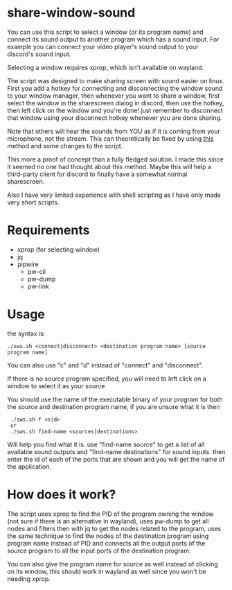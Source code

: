 # share-window-sound
You can use this script to select a window (or its program name) and connect its sound output to another program which has a sound input.
For example you can connect your video player's sound output to your discord's sound input.

Selecting a window requires xprop, which isn't available on wayland.

The script was designed to make sharing screen with sound easier on linux. First you add a hotkey for connecting and disconnecting the window sound to your window manager, then whenever you want to share a window, first select the window in the sharescreen dialog in discord, then use the hotkey, then left click on the window and you're done! just remember to disconnect that window using your disconnect hotkey whenever you are done sharing.

Note that others will hear the sounds from YOU as if it is coming from your microphone, not the stream. This can theoretically be fixed by using [this](https://github.com/edisionnano/Screenshare-with-audio-on-Discord-with-Linux) method and some changes to the script.

This more a proof of concept than a fully fledged solution. I made this since it seemed no one had thought about this method. Maybe this will help a third-party client for discord to finally have a somewhat normal sharescreen.

Also I have very limited experience with shell scripting as I have only made very short scripts.

# Requirements
- xprop (for selecting window)
- jq
- pipwire
  - pw-cli
  - pw-dump
  - pw-link

# Usage
the syntax is:
```
./sws.sh <connect|disconnect> <destination program name> [source program name]
```

You can also use "c" and "d" instead of "connect" and "disconnect".

If there is no source program specified, you will need to left click on a window to select it as your source

You should use the name of the executable binary of your program for both the source and destination program name, if you are unsure what it is then
```
 ./sws.sh f <s|d>
 or
 ./sws.sh find-name <sources|destinations>
```
Will help you find what it is. use "find-name source" to get a list of all available sound outputs and "find-name destinations" for sound inputs.
then enter the id of each of the ports that are shown and you will get the name of the application.

# How does it work?
The script uses xprop to find the PID of the program owning the window (not sure if there is an alternative in wayland), uses pw-dump to get all nodes and filters then with jq to get the nodes related to the program, uses the same technique to find the nodes of the destination program using program name instead of PID and connects all the output ports of the source program to all the input ports of the destination program.

You can also give the program name for source as well instead of clicking on its window, this should work in wayland as well since you won't be needing xprop.
